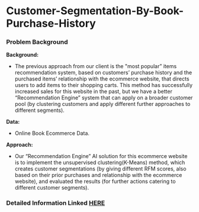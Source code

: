 # Customer-Segmentation-By-Book-Purchase-History

### Problem Background

**Background:** 
- The previous approach from our client is the "most popular” items recommendation system, based on customers’ purchase history and the purchased items’ relationship with the ecommerce website, that directs users to add items to their shopping carts. This method has successfully increased sales for this website in the past, but we have a better “Recommendation Engine” system that can apply on a broader customer pool (by clustering customers and apply different further approaches to different segments). 

**Data:** 
- Online Book Ecommerce Data.

**Approach:** 
- Our “Recommendation Engine” AI solution for this ecommerce website is to implement the unsupervised clustering(K-Means) method, which creates customer segmentations (by giving different RFM scores, also based on their prior purchases and relationship with the ecommerce website), and evaluated the results (for further actions catering to different customer segments).


### Detailed Information Linked [HERE](https://github.com/chuyu-c/Customer-Segmentation-By-Book-Purchase-History/blob/main/RFM_KMeans_Segmentation.pdf)



